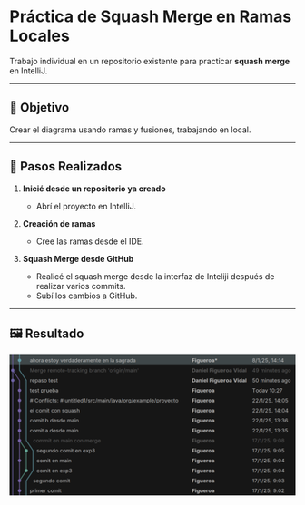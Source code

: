 # Práctica de Squash Merge en Ramas Locales

Trabajo individual en un repositorio existente para practicar **squash merge** en IntelliJ.

---

## 🎯 Objetivo
Crear el diagrama usando ramas y fusiones, trabajando en local.

---

## 🔧 Pasos Realizados

1. **Inicié desde un repositorio ya creado**
    - Abrí el proyecto en IntelliJ.

2. **Creación de ramas**
    - Cree las ramas desde el IDE.

3. **Squash Merge desde GitHub**
    - Realicé el squash merge desde la interfaz de Inteliji después de realizar varios commits.
    - Subí los cambios a GitHub.
---

## 🖼️ Resultado
![Diagrama finalizado](diagramaSquax.png)

